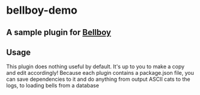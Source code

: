 # bellboy-demo
## A sample plugin for [Bellboy](http://github.com/Grayda/bellboy)

## Usage
This plugin does nothing useful by default. It's up to you to make a copy and edit accordingly! Because each plugin contains a package.json file, you can save dependencies to it and do anything from output ASCII cats to the logs, to loading bells from a database

